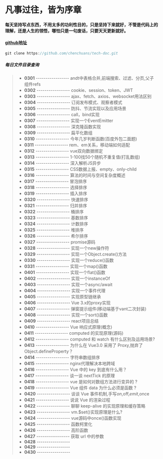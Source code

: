 # 凡事过往，皆为序章 

#### 每天坚持写点东西，不用太多的功利性目的，只是坚持下来就好，不管是代码上的理解，还是人生的领悟，哪怕只是一句废话，只要天天更新就好。

#### [github地址](https://github.com/chenchuans/tech-doc)

``` js
git clone https://github.com/chenchuans/tech-doc.git
```

##### 每日文件目录查询

>* **0301** ----------------- andt中表格合并,前端搜索、过滤、分页,父子组件refs
>* **0302** ----------------- cookie、session、token、JWT
>* **0303** ----------------- ajax、fetch、axios、websocket用法区别
>* **0304** ----------------- 订阅发布模式、观察者模式
>* **0305** ----------------- 防抖、节流实现以及应用场景
>* **0306** ----------------- call，bind实现
>* **0307** ----------------- 实现一个EventEmitter
>* **0308** ----------------- 深克隆函数实现
>* **0309** ----------------- 扁平化数组
>* **0310** ----------------- 今年几岁判断函数(百度外包二面题)
>* **0311** ----------------- rem、em关系，移动端如何适配
>* **0312** ----------------- vue双向数据绑定 
>* **0313** ----------------- 1-100找50个随机不重复值(打乱数组)
>* **0314** ----------------- 深入解析JS异步
>* **0315** ----------------- CSS数据上报、empty、only-child
>* **0316** ----------------- 算法的时间与空间复杂度概述
>* **0317** ----------------- 冒泡排序
>* **0318** ----------------- 选择排序
>* **0319** ----------------- 插入排序
>* **0320** ----------------- 快速排序
>* **0321** ----------------- 归并排序
>* **0322** ----------------- 桶排序
>* **0323** ----------------- 基数排序
>* **0324** ----------------- 计数排序
>* **0325** ----------------- 堆排序
>* **0326** ----------------- 希尔排序
>* **0327** ----------------- promise源码
>* **0328** ----------------- 实现一个new操作符
>* **0329** ----------------- 实现一个Object.create()方法
>* **0330** ----------------- 实现一个reduce()函数
>* **0331** ----------------- 实现一个map()函数
>* **0401** ----------------- 实现一个flat()函数
>* **0402** ----------------- 实现一个instanceOf
>* **0403** ----------------- 实现一个async/await
>* **0404** ----------------- 实现一个事件代理
>* **0405** ----------------- 实现原型链继承
>* **0406** ----------------- Vue 3.x的proxy实现
>* **0407** ----------------- 弹窗提示组件(移动端基于vant二次封装)
>* **0408** ----------------- 实现一个sort()函数
>* **0409** ----------------- react项目总结
>* **0410** ----------------- Vue 响应式原理(概念)
>* **0411** ----------------- computed 的实现原理(源码)
>* **0412** ----------------- computed 和 watch 有什么区别及运用场景?
>* **0413** ----------------- 为什么在 Vue3.0 采用了 Proxy,抛弃了 Object.defineProperty？
>* **0414** ----------------- 字符串数组排序
>* **0415** ----------------- nginx代理解决本地跨域
>* **0416** ----------------- Vue 中的 key 到底有什么用？
>* **0417** ----------------- 谈一谈 nextTick 的原理
>* **0418** ----------------- vue 是如何对数组方法进行变异的 ?
>* **0419** ----------------- Vue 组件 data 为什么必须是函数 ?
>* **0420** ----------------- 谈谈 Vue 事件机制,手写$on,$off,$emit,$once
>* **0421** ----------------- 说说 Vue 的渲染过程
>* **0422** ----------------- 聊聊 keep-alive 的实现原理和缓存策略
>* **0423** ----------------- vm.$set()实现原理是什么?
>* **0424** ----------------- vue源码中once()函数实现
>* **0425** ----------------- 函数柯里化
>* **0426** ----------------- 高阶函数
>* **0427** ----------------- 获取 url 中的参数
>* **0428** ----------------- 
>* **0429** ----------------- 
>* **0430** ----------------- 